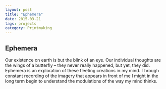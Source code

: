 ```yaml
---
layout: post
title: "Ephemera" 
date: 2015-03-21 
tags: projects 
category: Printmaking 
---
```


## Ephemera

Our existence on earth is but the blink of an eye. Our individual thoughts are the wings of a butterfly – they never really happened, but yet, they did. Ephemera is an exploration of these fleeting creations in my mind. Through constant recording of the imagery that appears in front of me I might in the long term begin to understand the modulations of the way my mind thinks.
